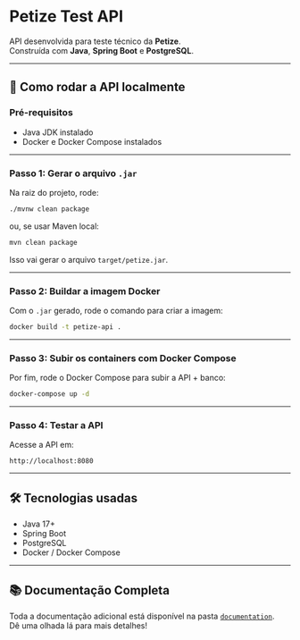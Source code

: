 
# Petize Test API

API desenvolvida para teste técnico da **Petize**.  
Construída com **Java**, **Spring Boot** e **PostgreSQL**.

---

## 🚀 Como rodar a API localmente

### Pré-requisitos
- Java JDK instalado
- Docker e Docker Compose instalados

---

### Passo 1: Gerar o arquivo `.jar`

Na raiz do projeto, rode:

```bash
./mvnw clean package
```  
ou, se usar Maven local:

```bash
mvn clean package
```  

Isso vai gerar o arquivo `target/petize.jar`.

---

### Passo 2: Buildar a imagem Docker

Com o `.jar` gerado, rode o comando para criar a imagem:

```bash
docker build -t petize-api .
```  

---

### Passo 3: Subir os containers com Docker Compose

Por fim, rode o Docker Compose para subir a API + banco:

```bash
docker-compose up -d
```  

---

### Passo 4: Testar a API

Acesse a API em:
```
http://localhost:8080
```  

---

## 🛠 Tecnologias usadas

- Java 17+
- Spring Boot
- PostgreSQL
- Docker / Docker Compose

---

## 📚 Documentação Completa

Toda a documentação adicional está disponível na pasta [`documentation`](./documentation).  
Dê uma olhada lá para mais detalhes!  